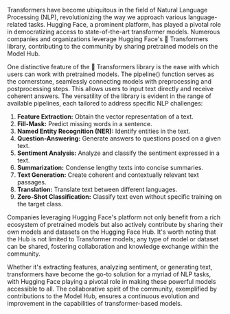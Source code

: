 Transformers have become ubiquitous in the field of Natural Language Processing (NLP), revolutionizing the way we approach various language-related tasks. Hugging Face, a prominent platform, has played a pivotal role in democratizing access to state-of-the-art transformer models. Numerous companies and organizations leverage Hugging Face's 🤗 Transformers library, contributing to the community by sharing pretrained models on the Model Hub.

One distinctive feature of the 🤗 Transformers library is the ease with which users can work with pretrained models. The pipeline() function serves as the cornerstone, seamlessly connecting models with preprocessing and postprocessing steps. This allows users to input text directly and receive coherent answers. The versatility of the library is evident in the range of available pipelines, each tailored to address specific NLP challenges:

1. **Feature Extraction:** Obtain the vector representation of a text.
2. **Fill-Mask:** Predict missing words in a sentence.
3. **Named Entity Recognition (NER):** Identify entities in the text.
4. **Question-Answering:** Generate answers to questions posed on a given text.
5. **Sentiment Analysis:** Analyze and classify the sentiment expressed in a text.
6. **Summarization:** Condense lengthy texts into concise summaries.
7. **Text Generation:** Create coherent and contextually relevant text passages.
8. **Translation:** Translate text between different languages.
9. **Zero-Shot Classification:** Classify text even without specific training on the target class.

Companies leveraging Hugging Face's platform not only benefit from a rich ecosystem of pretrained models but also actively contribute by sharing their own models and datasets on the Hugging Face Hub. It's worth noting that the Hub is not limited to Transformer models; any type of model or dataset can be shared, fostering collaboration and knowledge exchange within the community.

Whether it's extracting features, analyzing sentiment, or generating text, transformers have become the go-to solution for a myriad of NLP tasks, with Hugging Face playing a pivotal role in making these powerful models accessible to all. The collaborative spirit of the community, exemplified by contributions to the Model Hub, ensures a continuous evolution and improvement in the capabilities of transformer-based models.
